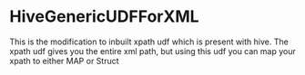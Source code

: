 HiveGenericUDFForXML
====================

This is the modification to inbuilt xpath udf which is present with hive. The xpath udf gives you the entire xml path, but using this udf you can map your xpath to either MAP or Struct 
